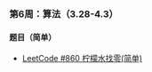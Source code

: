 ### 第6周：算法（3.28-4.3）

#### 题目（简单）

- [LeetCode #860 柠檬水找零(简单)](https://leetcode-cn.com/problems/lemonade-change/)
